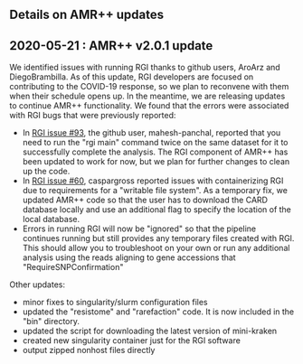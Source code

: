 Details on AMR++ updates
------------

## 2020-05-21 : AMR++ v2.0.1 update
We identified issues with running RGI thanks to github users, AroArz and DiegoBrambilla. As of this update, RGI developers are focused on contributing to the COVID-19 response, so we plan to reconvene with them when their schedule opens up. In the meantime, we are releasing updates to continue AMR++ functionality.
We found that the errors were associated with RGI bugs that were previously reported:
* In [RGI issue #93](https://github.com/arpcard/rgi/issues/93), the github user, mahesh-panchal, reported that you need to run the "rgi main" command twice on the same dataset for it to successfully complete the analysis. The RGI component of AMR++ has been updated to work for now, but we plan for further changes to clean up the code.
* In [RGI issue #60](https://github.com/arpcard/rgi/issues/60), caspargross reported issues with containerizing RGI due to requirements for a "writable file system". As a temporary fix, we updated AMR++ code so that the user has to download the CARD database locally and use an additional flag to specify the location of the local database.
* Errors in running RGI will now be "ignored" so that the pipeline continues running but still provides any temporary files created with RGI. This should allow you to troubleshoot on your own or run any additional analysis using the reads aligning to gene accessions that "RequireSNPConfirmation"

Other updates:
* minor fixes to singularity/slurm configuration files
* updated the "resistome" and "rarefaction" code. It is now included in the "bin" directory.
* updated the script for downloading the latest version of mini-kraken
* created new singularity container just for the RGI software
* output zipped nonhost files directly
